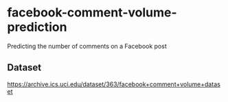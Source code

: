 # facebook-comment-volume-prediction
 Predicting the number of comments on a Facebook post

## Dataset
https://archive.ics.uci.edu/dataset/363/facebook+comment+volume+dataset